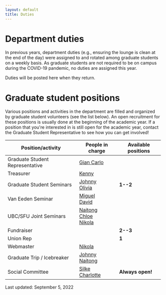 ```yaml
---
layout: default
title: Duties
---
```


# Department duties

In previous years, department duties
(e.g., ensuring the lounge is clean at the end of the day)
were assigned to and rotated among graduate students on a weekly basis.
As graduate students are not required to be on campus during the COVID-19 pandemic,
 no duties are assigned this year.

Duties will be posted here when they return.

# Graduate student positions

Various positions and activities in the department are filled and organized by
graduate student volunteers (see the list below).
An open recruitment for these positions is usually done at the beginning of the academic year.
If a position that you're interested in is still open for the academic year,
contact the Graduate Student Representative to see how you can get involved!

| Position/activity | People in charge | Available positions |
| ----------------- | ---------------- | ------------------- |
| Graduate Student Representative | [Gian Carlo](https://www.stat.ubc.ca/users/gian-carlo-di-luvi) | |
| Treasurer | [Kenny](https://www.stat.ubc.ca/users/kenny-chiu) | |
| Graduate Student Seminars | [Johnny](https://www.stat.ubc.ca/users/quanhan-johnny-xi)<br/>[Olivia](https://www.stat.ubc.ca/users/jiapingolivia-liu) | **1--2** |
| Van Eeden Seminar | [Miguel](https://www.stat.ubc.ca/users/miguel-biron-lattes)<br/>[David](https://www.stat.ubc.ca/users/zuheng-david-xu) | |
| UBC/SFU Joint Seminars | [Naitong](https://www.stat.ubc.ca/users/naitong-chen)<br/>[Chloe](https://www.stat.ubc.ca/users/xinyuan-chloe-you)<br/>[Nikola](https://www.stat.ubc.ca/users/nikola-surjanovic) |  |
| Fundraiser | | **2--3** |
| Union Rep	| | **1** |
| Webmaster | [Nikola](https://www.stat.ubc.ca/users/nikola-surjanovic) | |
| Graduate Trip / Icebreaker | [Johnny](https://www.stat.ubc.ca/users/quanhan-johnny-xi)<br/>[Naitong](https://www.stat.ubc.ca/users/naitong-chen) | |
| Social Committee | [Silke](https://www.stat.ubc.ca/users/silke-sophia-rice)<br/>[Charlotte](https://www.stat.ubc.ca/users/charlotte-edgar) | **Always open!** |

Last updated: September 5, 2022
